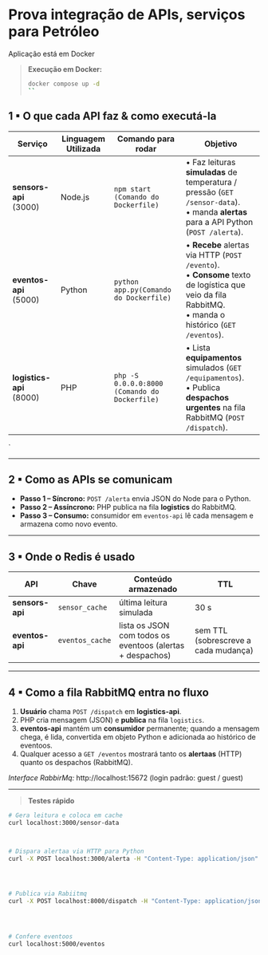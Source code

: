 # Prova integração de APIs, serviços para Petróleo  


Aplicação está em Docker

> **Execução em Docker:**  
> ```bash
> docker compose up -d 
> ``

## 1 ▪ O que cada API faz & como executá-la

| Serviço | Linguagem Utilizada | Comando  para rodar | Objetivo |
|-----------------|-----------|---------------|--------------------|
| **sensors-api** (3000) | Node.js |`npm start (Comando do Dockerfile)` | • Faz leituras **simuladas** de temperatura / pressão (`GET /sensor-data`).<br>• manda **alertas** para a API Python (`POST /alerta`). |
| **eventos-api** (5000)  | Python| `python app.py(Comando do Dockerfile)` | • **Recebe** alertas via HTTP (`POST /evento`).<br>• **Consome** texto de logística que veio da fila RabbitMQ.<br>• manda o  histórico (`GET /eventos`). |
| **logistics-api** (8000) | PHP | `php -S 0.0.0.0:8000 (Comando do Dockerfile)` | • Lista **equipamentos** simulados (`GET /equipamentos`).<br>• Publica **despachos urgentes** na fila RabbitMQ (`POST /dispatch`). |

`

---

## 2 ▪ Como as APIs se comunicam


* **Passo 1 – Síncrono:** `POST /alerta` envia JSON do Node para o Python.  
* **Passo 2 – Assíncrono:** PHP publica na fila **logistics** do RabbitMQ.  
* **Passo 3 – Consumo:** consumidor em `eventos-api` lê cada mensagem e armazena como novo evento.

---

## 3 ▪ Onde o Redis é usado

| API | Chave | Conteúdo armazenado | TTL |
|-----|-------|--------------------|-----|
| **sensors-api** | `sensor_cache` | última leitura simulada | 30 s |
| **eventos-api**  | `eventos_cache` | lista os JSON com todos os eventoos (alertas + despachos) | sem TTL (sobrescreve a cada mudança) |

---

## 4 ▪ Como a fila RabbitMQ entra no fluxo

1. **Usuário** chama `POST /dispatch` em **logistics-api**.  
2. PHP cria mensagem (JSON) e **publica** na fila `logistics`.  
3. **eventos-api** mantém um **consumidor** permanente; quando a mensagem chega, é lida, convertida em objeto Python e adicionada ao histórico de eventoos.  
4. Qualquer acesso a `GET /eventos` mostrará tanto os **alertaas** (HTTP) quanto os despachos (RabbitMQ).

*Interface RabbirMq:* http://localhost:15672
(login padrão: guest / guest)  


---

> **Testes rápido**

```bash
# Gera leitura e coloca em cache
curl localhost:3000/sensor-data



# Dispara alertaa via HTTP para Python
curl -X POST localhost:3000/alerta -H "Content-Type: application/json" -d '{"msg":"Pressão está alta"}'




# Publica via Rabiitmq
curl -X POST localhost:8000/dispatch -H "Content-Type: application/json" -d '{"equipment":"Válvula","priority":"Alta"}'




# Confere eventoos
curl localhost:5000/eventos
